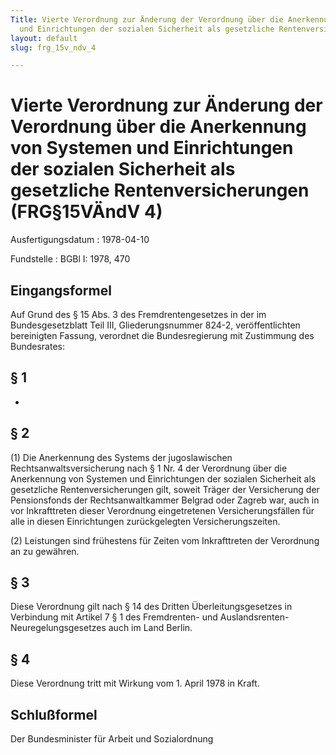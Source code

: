```yaml
---
Title: Vierte Verordnung zur Änderung der Verordnung über die Anerkennung von Systemen
  und Einrichtungen der sozialen Sicherheit als gesetzliche Rentenversicherungen
layout: default
slug: frg_15v_ndv_4

---
```


# Vierte Verordnung zur Änderung der Verordnung über die Anerkennung von Systemen und Einrichtungen der sozialen Sicherheit als gesetzliche Rentenversicherungen (FRG§15VÄndV 4)

Ausfertigungsdatum
:   1978-04-10

Fundstelle
:   BGBl I: 1978, 470



## Eingangsformel

Auf Grund des § 15 Abs. 3 des Fremdrentengesetzes in der im
Bundesgesetzblatt Teil III, Gliederungsnummer 824-2, veröffentlichten
bereinigten Fassung, verordnet die Bundesregierung mit Zustimmung des
Bundesrates:


## § 1

-


## § 2

(1) Die Anerkennung des Systems der jugoslawischen
Rechtsanwaltsversicherung nach § 1 Nr. 4 der Verordnung über die
Anerkennung von Systemen und Einrichtungen der sozialen Sicherheit als
gesetzliche Rentenversicherungen gilt, soweit Träger der Versicherung
der Pensionsfonds der Rechtsanwaltkammer Belgrad oder Zagreb war, auch
in vor Inkrafttreten dieser Verordnung eingetretenen
Versicherungsfällen für alle in diesen Einrichtungen zurückgelegten
Versicherungszeiten.

(2) Leistungen sind frühestens für Zeiten vom Inkrafttreten der
Verordnung an zu gewähren.


## § 3

Diese Verordnung gilt nach § 14 des Dritten Überleitungsgesetzes in
Verbindung mit Artikel 7 § 1 des Fremdrenten- und Auslandsrenten-
Neuregelungsgesetzes auch im Land Berlin.


## § 4

Diese Verordnung tritt mit Wirkung vom 1. April 1978 in Kraft.


## Schlußformel

Der Bundesminister für Arbeit und Sozialordnung

